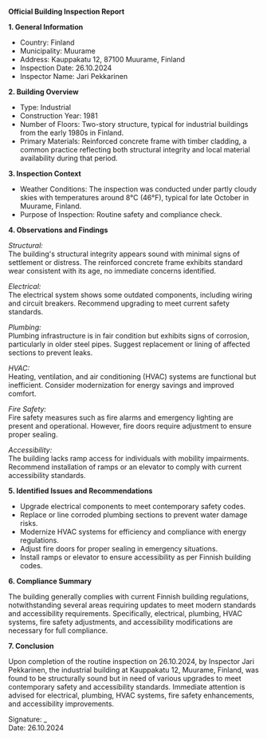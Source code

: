 **Official Building Inspection Report**

**1. General Information**

- Country: Finland  
- Municipality: Muurame  
- Address: Kauppakatu 12, 87100 Muurame, Finland  
- Inspection Date: 26.10.2024  
- Inspector Name: Jari Pekkarinen

**2. Building Overview**

- Type: Industrial  
- Construction Year: 1981  
- Number of Floors: Two-story structure, typical for industrial buildings from the early 1980s in Finland.  
- Primary Materials: Reinforced concrete frame with timber cladding, a common practice reflecting both structural integrity and local material availability during that period.

**3. Inspection Context**

- Weather Conditions: The inspection was conducted under partly cloudy skies with temperatures around 8°C (46°F), typical for late October in Muurame, Finland.  
- Purpose of Inspection: Routine safety and compliance check.

**4. Observations and Findings**

*Structural:*  
The building's structural integrity appears sound with minimal signs of settlement or distress. The reinforced concrete frame exhibits standard wear consistent with its age, no immediate concerns identified.

*Electrical:*  
The electrical system shows some outdated components, including wiring and circuit breakers. Recommend upgrading to meet current safety standards.

*Plumbing:*  
Plumbing infrastructure is in fair condition but exhibits signs of corrosion, particularly in older steel pipes. Suggest replacement or lining of affected sections to prevent leaks.

*HVAC:*  
Heating, ventilation, and air conditioning (HVAC) systems are functional but inefficient. Consider modernization for energy savings and improved comfort.

*Fire Safety:*  
Fire safety measures such as fire alarms and emergency lighting are present and operational. However, fire doors require adjustment to ensure proper sealing.

*Accessibility:*  
The building lacks ramp access for individuals with mobility impairments. Recommend installation of ramps or an elevator to comply with current accessibility standards.

**5. Identified Issues and Recommendations**

- Upgrade electrical components to meet contemporary safety codes.
- Replace or line corroded plumbing sections to prevent water damage risks.
- Modernize HVAC systems for efficiency and compliance with energy regulations.
- Adjust fire doors for proper sealing in emergency situations.
- Install ramps or elevator to ensure accessibility as per Finnish building codes.

**6. Compliance Summary**

The building generally complies with current Finnish building regulations, notwithstanding several areas requiring updates to meet modern standards and accessibility requirements. Specifically, electrical, plumbing, HVAC systems, fire safety adjustments, and accessibility modifications are necessary for full compliance.

**7. Conclusion**

Upon completion of the routine inspection on 26.10.2024, by Inspector Jari Pekkarinen, the industrial building at Kauppakatu 12, Muurame, Finland, was found to be structurally sound but in need of various upgrades to meet contemporary safety and accessibility standards. Immediate attention is advised for electrical, plumbing, HVAC systems, fire safety enhancements, and accessibility improvements.

Signature: _  
Date: 26.10.2024